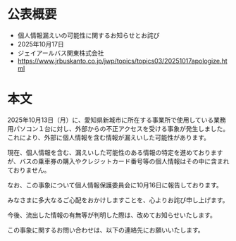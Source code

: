 # 公表概要
- 個人情報漏えいの可能性に関するお知らせとお詫び
- 2025年10月17日
- ジェイアールバス関東株式会社
- https://www.jrbuskanto.co.jp/jwp/topics/topics03/20251017apologize.html

# 本文
2025年10月13日（月）に、愛知県新城市に所在する事業所で使用している業務用パソコン１台に対し、外部からの不正アクセスを受ける事象が発生しました。これにより、外部に個人情報を含む情報が漏えいした可能性があります。 


現在、個人情報を含む、漏えいした可能性のある情報の特定を進めておりますが、バスの乗車券の購入やクレジットカード番号等の個人情報はその中に含まれておりません。 

なお、この事象について個人情報保護委員会に10月16日に報告しております。 


みなさまに多大なるご心配をおかけしますことを、心よりお詫び申し上げます。 

今後、流出した情報の有無等が判明した際は、改めてお知らせいたします。 

 

この事象に関するお問い合わせは、以下の連絡先にお願いいたします。
